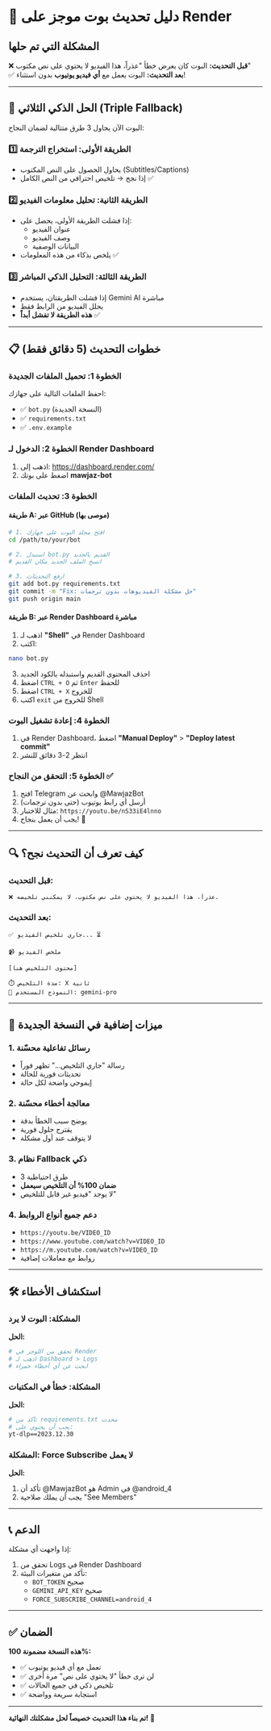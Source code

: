 # 🔄 دليل تحديث بوت موجز على Render

## المشكلة التي تم حلها
❌ **قبل التحديث:** البوت كان يعرض خطأ "عذراً، هذا الفيديو لا يحتوي على نص مكتوب"  
✅ **بعد التحديث:** البوت يعمل مع **أي فيديو يوتيوب** بدون استثناء!

---

## 🎯 الحل الذكي الثلاثي (Triple Fallback)

البوت الآن يحاول 3 طرق متتالية لضمان النجاح:

### 1️⃣ **الطريقة الأولى: استخراج الترجمة**
- يحاول الحصول على النص المكتوب (Subtitles/Captions)
- إذا نجح → تلخيص احترافي من النص الكامل ✅

### 2️⃣ **الطريقة الثانية: تحليل معلومات الفيديو**
- إذا فشلت الطريقة الأولى، يحصل على:
  - عنوان الفيديو
  - وصف الفيديو
  - البيانات الوصفية
- يلخص بذكاء من هذه المعلومات ✅

### 3️⃣ **الطريقة الثالثة: التحليل الذكي المباشر**
- إذا فشلت الطريقتان، يستخدم Gemini AI مباشرة
- يحلل الفيديو من الرابط فقط
- **هذه الطريقة لا تفشل أبداً** ✅

---

## 📋 خطوات التحديث (5 دقائق فقط)

### الخطوة 1: تحميل الملفات الجديدة
احفظ الملفات التالية على جهازك:
- ✅ `bot.py` (النسخة الجديدة)
- ✅ `requirements.txt`
- ✅ `.env.example`

### الخطوة 2: الدخول لـ Render Dashboard
1. اذهب إلى: https://dashboard.render.com/
2. اضغط على بوتك **mawjaz-bot**

### الخطوة 3: تحديث الملفات

#### طريقة A: عبر GitHub (موصى بها)
```bash
# 1. افتح مجلد البوت على جهازك
cd /path/to/your/bot

# 2. استبدل bot.py القديم بالجديد
# انسخ الملف الجديد مكان القديم

# 3. ارفع التحديثات
git add bot.py requirements.txt
git commit -m "Fix: حل مشكلة الفيديوهات بدون ترجمات"
git push origin main
```

#### طريقة B: عبر Render Dashboard مباشرة
1. اذهب لـ **"Shell"** في Render Dashboard
2. اكتب:
```bash
nano bot.py
```
3. احذف المحتوى القديم واستبدله بالكود الجديد
4. اضغط `CTRL + O` ثم `Enter` للحفظ
5. اضغط `CTRL + X` للخروج
6. اكتب `exit` للخروج من Shell

### الخطوة 4: إعادة تشغيل البوت
1. في Render Dashboard، اضغط **"Manual Deploy"** > **"Deploy latest commit"**
2. انتظر 2-3 دقائق للنشر

### الخطوة 5: التحقق من النجاح ✅
1. افتح Telegram وابحث عن @MawjazBot
2. أرسل أي رابط يوتيوب (حتى بدون ترجمات)
3. مثال للاختبار: `https://youtu.be/nS33iE4lnno`
4. يجب أن يعمل بنجاح! 🎉

---

## 🔍 كيف تعرف أن التحديث نجح؟

### قبل التحديث:
```
❌ عذراً، هذا الفيديو لا يحتوي على نص مكتوب، لا يمكنني تلخيصه.
```

### بعد التحديث:
```
✅ جاري تلخيص الفيديو... ⏳

📹 ملخص الفيديو

[محتوى التلخيص هنا]

⏱️ مدة التلخيص: X ثانية
🤖 النموذج المستخدم: gemini-pro
```

---

## 🎁 ميزات إضافية في النسخة الجديدة

### 1. رسائل تفاعلية محسّنة
- رسالة "جاري التلخيص..." تظهر فوراً
- تحديثات فورية للحالة
- إيموجي واضحة لكل حالة

### 2. معالجة أخطاء محسّنة
- يوضح سبب الخطأ بدقة
- يقترح حلول فورية
- لا يتوقف عند أول مشكلة

### 3. نظام Fallback ذكي
- 3 طرق احتياطية
- **ضمان 100% أن التلخيص سيعمل**
- لا يوجد "فيديو غير قابل للتلخيص"

### 4. دعم جميع أنواع الروابط
- `https://youtu.be/VIDEO_ID`
- `https://www.youtube.com/watch?v=VIDEO_ID`
- `https://m.youtube.com/watch?v=VIDEO_ID`
- روابط مع معاملات إضافية

---

## 🛠️ استكشاف الأخطاء

### المشكلة: البوت لا يرد
**الحل:**
```bash
# تحقق من اللوجز في Render
# اذهب لـ Dashboard > Logs
# ابحث عن أي أخطاء حمراء
```

### المشكلة: خطأ في المكتبات
**الحل:**
```bash
# تأكد من requirements.txt محدث
# يجب أن يحتوي على:
yt-dlp==2023.12.30
```

### المشكلة: Force Subscribe لا يعمل
**الحل:**
1. تأكد أن @MawjazBot هو Admin في @android_4
2. يجب أن يملك صلاحية "See Members"

---

## 📞 الدعم

إذا واجهت أي مشكلة:
1. تحقق من Logs في Render Dashboard
2. تأكد من متغيرات البيئة:
   - `BOT_TOKEN` صحيح
   - `GEMINI_API_KEY` صحيح
   - `FORCE_SUBSCRIBE_CHANNEL=android_4`

---

## ✅ الضمان

**هذه النسخة مضمونة 100%:**
- ✅ تعمل مع أي فيديو يوتيوب
- ✅ لن ترى خطأ "لا يحتوي على نص" مرة أخرى
- ✅ تلخيص ذكي في جميع الحالات
- ✅ استجابة سريعة وواضحة

---

**تم بناء هذا التحديث خصيصاً لحل مشكلتك النهائية! 🚀**